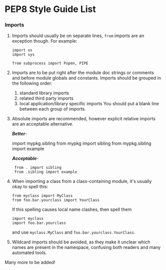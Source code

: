 # PEP8 Style Guide List

### 


### Imports

1. Imports should usually be on separate lines, `from` imports  are an
 exception though. For example:

       import os
       import sys
       
       from subprocess import Popen, PIPE

2. Imports are to be put right after the module doc strings or comments and
 before module globals and constants.
     Imports should be grouped in the following order:

      1. standard library imports
      2. related third party imports
      3. local application/library specific imports
    You should put a blank line between each group of imports.
    
3. Absolute imports are recommended, however explicit relative imports are
 an acceptable alternative.
	
	***Better***-
	
	 import mypkg.sibling
		from mypkg import sibling
		from mypkg.sibling import example
		
	***Acceptable***-
	
		from . import sibling
		from .sibling import example
 
4. When importing a class from a class-containing module, it's usually okay to spell this:

       from myclass import MyClass
       from foo.bar.yourclass import YourClass
     
    If this spelling causes local name clashes, then spell them

       import myclass
       import foo.bar.yourclass
    and use `myclass.MyClass` and `foo.bar.yourclass.YourClass`.
 
 
5. Wildcard imports should be avoided, as they make it unclear which names are
  present in the namespace, confusing both readers and many automated tools.
    
		
    
Many more to be added!
